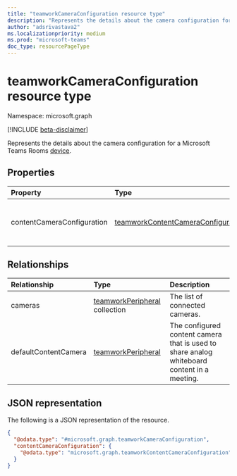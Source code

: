 ```yaml
---
title: "teamworkCameraConfiguration resource type"
description: "Represents the details about the camera configuration for a Microsoft Teams Rooms device."
author: "adsrivastava2"
ms.localizationpriority: medium
ms.prod: "microsoft-teams"
doc_type: resourcePageType
---
```


# teamworkCameraConfiguration resource type

Namespace: microsoft.graph

[!INCLUDE [beta-disclaimer](../../includes/beta-disclaimer.md)]

Represents the details about the camera configuration for a Microsoft Teams Rooms [device](../resources/teamworkdevice.md).

## Properties
|Property|Type|Description|
|:---|:---|:---|
|contentCameraConfiguration|[teamworkContentCameraConfiguration](../resources/teamworkcontentcameraconfiguration.md)|The configuration for the content camera.|

## Relationships
|Relationship|Type|Description|
|:---|:---|:---|
|cameras|[teamworkPeripheral](../resources/teamworkperipheral.md) collection|The list of connected cameras.|
|defaultContentCamera|[teamworkPeripheral](../resources/teamworkperipheral.md)|The configured content camera that is used to share analog whiteboard content in a meeting.|

## JSON representation
The following is a JSON representation of the resource.
<!-- {
  "blockType": "resource",
  "@odata.type": "microsoft.graph.teamworkCameraConfiguration"
}
-->
``` json
{
  "@odata.type": "#microsoft.graph.teamworkCameraConfiguration",
  "contentCameraConfiguration": {
    "@odata.type": "microsoft.graph.teamworkContentCameraConfiguration"
  }
}
```


